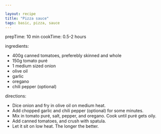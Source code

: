```yaml
---

layout: recipe
title: "Pizza sauce"
tags: basic, pizza, sauce
---
```


prepTime: 10 min
cookTime: 0.5-2 hours

ingredients:
- 400g canned tomatoes, preferebly skinned and whole
- 150g tomato puré
- 1 medium sized onion
- olive oil
- garlic
- oregano
- chili pepper (optional)

directions:
- Dice onion and fry in olive oil on medium heat.
- Add chopped garlic and chili pepper (optional) for some minutes.
- Mix in tomato puré, salt, pepper, and oregano. Cook until puré gets oily.
- Add canned tomatoes, and crush with spatula.
- Let it sit on low heat. The longer the better.
